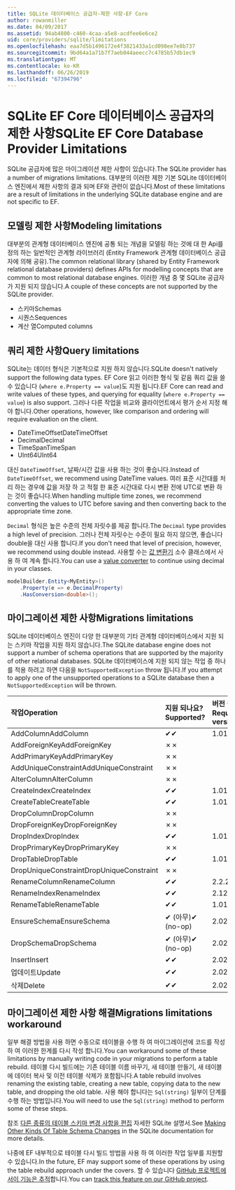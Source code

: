 ```yaml
---
title: SQLite 데이터베이스 공급자-제한 사항-EF Core
author: rowanmiller
ms.date: 04/09/2017
ms.assetid: 94ab4800-c460-4caa-a5e8-acdfee6e6ce2
uid: core/providers/sqlite/limitations
ms.openlocfilehash: eaa7d5b1496172e4f3821433a1cd098ee7e8b737
ms.sourcegitcommit: 9bd64a1a71b7f7aeb044aeecc7c4785b57db1ec9
ms.translationtype: MT
ms.contentlocale: ko-KR
ms.lasthandoff: 06/26/2019
ms.locfileid: "67394796"
---
```

# <a name="sqlite-ef-core-database-provider-limitations"></a><span data-ttu-id="4f484-102">SQLite EF Core 데이터베이스 공급자의 제한 사항</span><span class="sxs-lookup"><span data-stu-id="4f484-102">SQLite EF Core Database Provider Limitations</span></span>

<span data-ttu-id="4f484-103">SQLite 공급자에 많은 마이그레이션 제한 사항이 있습니다.</span><span class="sxs-lookup"><span data-stu-id="4f484-103">The SQLite provider has a number of migrations limitations.</span></span> <span data-ttu-id="4f484-104">대부분의 이러한 제한 기본 SQLite 데이터베이스 엔진에서 제한 사항의 결과 되며 EF와 관련이 없습니다.</span><span class="sxs-lookup"><span data-stu-id="4f484-104">Most of these limitations are a result of limitations in the underlying SQLite database engine and are not specific to EF.</span></span>

## <a name="modeling-limitations"></a><span data-ttu-id="4f484-105">모델링 제한 사항</span><span class="sxs-lookup"><span data-stu-id="4f484-105">Modeling limitations</span></span>

<span data-ttu-id="4f484-106">대부분의 관계형 데이터베이스 엔진에 공통 되는 개념을 모델링 하는 것에 대 한 Api를 정의 하는 일반적인 관계형 라이브러리 (Entity Framework 관계형 데이터베이스 공급자에 의해 공유).</span><span class="sxs-lookup"><span data-stu-id="4f484-106">The common relational library (shared by Entity Framework relational database providers) defines APIs for modelling concepts that are common to most relational database engines.</span></span> <span data-ttu-id="4f484-107">이러한 개념 중 몇 SQLite 공급자가 지원 되지 않습니다.</span><span class="sxs-lookup"><span data-stu-id="4f484-107">A couple of these concepts are not supported by the SQLite provider.</span></span>

* <span data-ttu-id="4f484-108">스키마</span><span class="sxs-lookup"><span data-stu-id="4f484-108">Schemas</span></span>
* <span data-ttu-id="4f484-109">시퀀스</span><span class="sxs-lookup"><span data-stu-id="4f484-109">Sequences</span></span>
* <span data-ttu-id="4f484-110">계산 열</span><span class="sxs-lookup"><span data-stu-id="4f484-110">Computed columns</span></span>

## <a name="query-limitations"></a><span data-ttu-id="4f484-111">쿼리 제한 사항</span><span class="sxs-lookup"><span data-stu-id="4f484-111">Query limitations</span></span>

<span data-ttu-id="4f484-112">SQLite는 데이터 형식은 기본적으로 지원 하지 않습니다.</span><span class="sxs-lookup"><span data-stu-id="4f484-112">SQLite doesn't natively support the following data types.</span></span> <span data-ttu-id="4f484-113">EF Core 읽고 이러한 형식 및 같음 쿼리 값을 쓸 수 있습니다 (`where e.Property == value`)도 지원 됩니다.</span><span class="sxs-lookup"><span data-stu-id="4f484-113">EF Core can read and write values of these types, and querying for equality (`where e.Property == value`) is also support.</span></span> <span data-ttu-id="4f484-114">그러나 다른 작업을 비교와 클라이언트에서 평가 순서 지정 해야 합니다.</span><span class="sxs-lookup"><span data-stu-id="4f484-114">Other operations, however, like comparison and ordering will require evaluation on the client.</span></span>

* <span data-ttu-id="4f484-115">DateTimeOffset</span><span class="sxs-lookup"><span data-stu-id="4f484-115">DateTimeOffset</span></span>
* <span data-ttu-id="4f484-116">Decimal</span><span class="sxs-lookup"><span data-stu-id="4f484-116">Decimal</span></span>
* <span data-ttu-id="4f484-117">TimeSpan</span><span class="sxs-lookup"><span data-stu-id="4f484-117">TimeSpan</span></span>
* <span data-ttu-id="4f484-118">UInt64</span><span class="sxs-lookup"><span data-stu-id="4f484-118">UInt64</span></span>

<span data-ttu-id="4f484-119">대신 `DateTimeOffset`, 날짜/시간 값을 사용 하는 것이 좋습니다.</span><span class="sxs-lookup"><span data-stu-id="4f484-119">Instead of `DateTimeOffset`, we recommend using DateTime values.</span></span> <span data-ttu-id="4f484-120">여러 표준 시간대를 처리 하는 경우에 값을 저장 하 고 적절 한 표준 시간대로 다시 변환 전에 UTC로 변환 하는 것이 좋습니다.</span><span class="sxs-lookup"><span data-stu-id="4f484-120">When handling multiple time zones, we recommend converting the values to UTC before saving and then converting back to the appropriate time zone.</span></span>

<span data-ttu-id="4f484-121">`Decimal` 형식은 높은 수준의 전체 자릿수를 제공 합니다.</span><span class="sxs-lookup"><span data-stu-id="4f484-121">The `Decimal` type provides a high level of precision.</span></span> <span data-ttu-id="4f484-122">그러나 전체 자릿수는 수준이 필요 하지 않으면, 좋습니다 double을 대신 사용 합니다.</span><span class="sxs-lookup"><span data-stu-id="4f484-122">If you don't need that level of precision, however, we recommend using double instead.</span></span> <span data-ttu-id="4f484-123">사용할 수는 [값 변환기](../../modeling/value-conversions.md) 소수 클래스에서 사용 하 여 계속 합니다.</span><span class="sxs-lookup"><span data-stu-id="4f484-123">You can use a [value converter](../../modeling/value-conversions.md) to continue using decimal in your classes.</span></span>

``` csharp
modelBuilder.Entity<MyEntity>()
    .Property(e => e.DecimalProperty)
    .HasConversion<double>();
```

## <a name="migrations-limitations"></a><span data-ttu-id="4f484-124">마이그레이션 제한 사항</span><span class="sxs-lookup"><span data-stu-id="4f484-124">Migrations limitations</span></span>

<span data-ttu-id="4f484-125">SQLite 데이터베이스 엔진이 다양 한 대부분의 기타 관계형 데이터베이스에서 지원 되는 스키마 작업을 지원 하지 않습니다.</span><span class="sxs-lookup"><span data-stu-id="4f484-125">The SQLite database engine does not support a number of schema operations that are supported by the majority of other relational databases.</span></span> <span data-ttu-id="4f484-126">SQLite 데이터베이스에 지원 되지 않는 작업 중 하나를 적용 하려고 하면 다음을 `NotSupportedException` throw 됩니다.</span><span class="sxs-lookup"><span data-stu-id="4f484-126">If you attempt to apply one of the unsupported operations to a SQLite database then a `NotSupportedException` will be thrown.</span></span>

| <span data-ttu-id="4f484-127">작업</span><span class="sxs-lookup"><span data-stu-id="4f484-127">Operation</span></span>            | <span data-ttu-id="4f484-128">지원 되나요?</span><span class="sxs-lookup"><span data-stu-id="4f484-128">Supported?</span></span> | <span data-ttu-id="4f484-129">버전 필요</span><span class="sxs-lookup"><span data-stu-id="4f484-129">Requires version</span></span> |
|:---------------------|:-----------|:-----------------|
| <span data-ttu-id="4f484-130">AddColumn</span><span class="sxs-lookup"><span data-stu-id="4f484-130">AddColumn</span></span>            | <span data-ttu-id="4f484-131">✔</span><span class="sxs-lookup"><span data-stu-id="4f484-131">✔</span></span>          | <span data-ttu-id="4f484-132">1.0</span><span class="sxs-lookup"><span data-stu-id="4f484-132">1.0</span></span>              |
| <span data-ttu-id="4f484-133">AddForeignKey</span><span class="sxs-lookup"><span data-stu-id="4f484-133">AddForeignKey</span></span>        | <span data-ttu-id="4f484-134">✗</span><span class="sxs-lookup"><span data-stu-id="4f484-134">✗</span></span>          |                  |
| <span data-ttu-id="4f484-135">AddPrimaryKey</span><span class="sxs-lookup"><span data-stu-id="4f484-135">AddPrimaryKey</span></span>        | <span data-ttu-id="4f484-136">✗</span><span class="sxs-lookup"><span data-stu-id="4f484-136">✗</span></span>          |                  |
| <span data-ttu-id="4f484-137">AddUniqueConstraint</span><span class="sxs-lookup"><span data-stu-id="4f484-137">AddUniqueConstraint</span></span>  | <span data-ttu-id="4f484-138">✗</span><span class="sxs-lookup"><span data-stu-id="4f484-138">✗</span></span>          |                  |
| <span data-ttu-id="4f484-139">AlterColumn</span><span class="sxs-lookup"><span data-stu-id="4f484-139">AlterColumn</span></span>          | <span data-ttu-id="4f484-140">✗</span><span class="sxs-lookup"><span data-stu-id="4f484-140">✗</span></span>          |                  |
| <span data-ttu-id="4f484-141">CreateIndex</span><span class="sxs-lookup"><span data-stu-id="4f484-141">CreateIndex</span></span>          | <span data-ttu-id="4f484-142">✔</span><span class="sxs-lookup"><span data-stu-id="4f484-142">✔</span></span>          | <span data-ttu-id="4f484-143">1.0</span><span class="sxs-lookup"><span data-stu-id="4f484-143">1.0</span></span>              |
| <span data-ttu-id="4f484-144">CreateTable</span><span class="sxs-lookup"><span data-stu-id="4f484-144">CreateTable</span></span>          | <span data-ttu-id="4f484-145">✔</span><span class="sxs-lookup"><span data-stu-id="4f484-145">✔</span></span>          | <span data-ttu-id="4f484-146">1.0</span><span class="sxs-lookup"><span data-stu-id="4f484-146">1.0</span></span>              |
| <span data-ttu-id="4f484-147">DropColumn</span><span class="sxs-lookup"><span data-stu-id="4f484-147">DropColumn</span></span>           | <span data-ttu-id="4f484-148">✗</span><span class="sxs-lookup"><span data-stu-id="4f484-148">✗</span></span>          |                  |
| <span data-ttu-id="4f484-149">DropForeignKey</span><span class="sxs-lookup"><span data-stu-id="4f484-149">DropForeignKey</span></span>       | <span data-ttu-id="4f484-150">✗</span><span class="sxs-lookup"><span data-stu-id="4f484-150">✗</span></span>          |                  |
| <span data-ttu-id="4f484-151">DropIndex</span><span class="sxs-lookup"><span data-stu-id="4f484-151">DropIndex</span></span>            | <span data-ttu-id="4f484-152">✔</span><span class="sxs-lookup"><span data-stu-id="4f484-152">✔</span></span>          | <span data-ttu-id="4f484-153">1.0</span><span class="sxs-lookup"><span data-stu-id="4f484-153">1.0</span></span>              |
| <span data-ttu-id="4f484-154">DropPrimaryKey</span><span class="sxs-lookup"><span data-stu-id="4f484-154">DropPrimaryKey</span></span>       | <span data-ttu-id="4f484-155">✗</span><span class="sxs-lookup"><span data-stu-id="4f484-155">✗</span></span>          |                  |
| <span data-ttu-id="4f484-156">DropTable</span><span class="sxs-lookup"><span data-stu-id="4f484-156">DropTable</span></span>            | <span data-ttu-id="4f484-157">✔</span><span class="sxs-lookup"><span data-stu-id="4f484-157">✔</span></span>          | <span data-ttu-id="4f484-158">1.0</span><span class="sxs-lookup"><span data-stu-id="4f484-158">1.0</span></span>              |
| <span data-ttu-id="4f484-159">DropUniqueConstraint</span><span class="sxs-lookup"><span data-stu-id="4f484-159">DropUniqueConstraint</span></span> | <span data-ttu-id="4f484-160">✗</span><span class="sxs-lookup"><span data-stu-id="4f484-160">✗</span></span>          |                  |
| <span data-ttu-id="4f484-161">RenameColumn</span><span class="sxs-lookup"><span data-stu-id="4f484-161">RenameColumn</span></span>         | <span data-ttu-id="4f484-162">✔</span><span class="sxs-lookup"><span data-stu-id="4f484-162">✔</span></span>          | <span data-ttu-id="4f484-163">2.2.2</span><span class="sxs-lookup"><span data-stu-id="4f484-163">2.2.2</span></span>            |
| <span data-ttu-id="4f484-164">RenameIndex</span><span class="sxs-lookup"><span data-stu-id="4f484-164">RenameIndex</span></span>          | <span data-ttu-id="4f484-165">✔</span><span class="sxs-lookup"><span data-stu-id="4f484-165">✔</span></span>          | <span data-ttu-id="4f484-166">2.1</span><span class="sxs-lookup"><span data-stu-id="4f484-166">2.1</span></span>              |
| <span data-ttu-id="4f484-167">RenameTable</span><span class="sxs-lookup"><span data-stu-id="4f484-167">RenameTable</span></span>          | <span data-ttu-id="4f484-168">✔</span><span class="sxs-lookup"><span data-stu-id="4f484-168">✔</span></span>          | <span data-ttu-id="4f484-169">1.0</span><span class="sxs-lookup"><span data-stu-id="4f484-169">1.0</span></span>              |
| <span data-ttu-id="4f484-170">EnsureSchema</span><span class="sxs-lookup"><span data-stu-id="4f484-170">EnsureSchema</span></span>         | <span data-ttu-id="4f484-171">✔ (아무)</span><span class="sxs-lookup"><span data-stu-id="4f484-171">✔ (no-op)</span></span>  | <span data-ttu-id="4f484-172">2.0</span><span class="sxs-lookup"><span data-stu-id="4f484-172">2.0</span></span>              |
| <span data-ttu-id="4f484-173">DropSchema</span><span class="sxs-lookup"><span data-stu-id="4f484-173">DropSchema</span></span>           | <span data-ttu-id="4f484-174">✔ (아무)</span><span class="sxs-lookup"><span data-stu-id="4f484-174">✔ (no-op)</span></span>  | <span data-ttu-id="4f484-175">2.0</span><span class="sxs-lookup"><span data-stu-id="4f484-175">2.0</span></span>              |
| <span data-ttu-id="4f484-176">Insert</span><span class="sxs-lookup"><span data-stu-id="4f484-176">Insert</span></span>               | <span data-ttu-id="4f484-177">✔</span><span class="sxs-lookup"><span data-stu-id="4f484-177">✔</span></span>          | <span data-ttu-id="4f484-178">2.0</span><span class="sxs-lookup"><span data-stu-id="4f484-178">2.0</span></span>              |
| <span data-ttu-id="4f484-179">업데이트</span><span class="sxs-lookup"><span data-stu-id="4f484-179">Update</span></span>               | <span data-ttu-id="4f484-180">✔</span><span class="sxs-lookup"><span data-stu-id="4f484-180">✔</span></span>          | <span data-ttu-id="4f484-181">2.0</span><span class="sxs-lookup"><span data-stu-id="4f484-181">2.0</span></span>              |
| <span data-ttu-id="4f484-182">삭제</span><span class="sxs-lookup"><span data-stu-id="4f484-182">Delete</span></span>               | <span data-ttu-id="4f484-183">✔</span><span class="sxs-lookup"><span data-stu-id="4f484-183">✔</span></span>          | <span data-ttu-id="4f484-184">2.0</span><span class="sxs-lookup"><span data-stu-id="4f484-184">2.0</span></span>              |

## <a name="migrations-limitations-workaround"></a><span data-ttu-id="4f484-185">마이그레이션 제한 사항 해결</span><span class="sxs-lookup"><span data-stu-id="4f484-185">Migrations limitations workaround</span></span>

<span data-ttu-id="4f484-186">일부 해결 방법을 사용 하면 수동으로 테이블을 수행 하 여 마이그레이션에 코드를 작성 하 여 이러한 한계를 다시 작성 합니다.</span><span class="sxs-lookup"><span data-stu-id="4f484-186">You can workaround some of these limitations by manually writing code in your migrations to perform a table rebuild.</span></span> <span data-ttu-id="4f484-187">테이블 다시 빌드에는 기존 테이블 이름 바꾸기, 새 테이블 만들기, 새 테이블에 데이터 복사 및 이전 테이블 삭제가 포함됩니다.</span><span class="sxs-lookup"><span data-stu-id="4f484-187">A table rebuild involves renaming the existing table, creating a new table, copying data to the new table, and dropping the old table.</span></span> <span data-ttu-id="4f484-188">사용 해야 합니다는 `Sql(string)` 일부이 단계를 수행 하는 방법입니다.</span><span class="sxs-lookup"><span data-stu-id="4f484-188">You will need to use the `Sql(string)` method to perform some of these steps.</span></span>

<span data-ttu-id="4f484-189">참조 [다른 종류의 테이블 스키마 변경 사항을 편집](http://sqlite.org/lang_altertable.html#otheralter) 자세한 SQLite 설명서.</span><span class="sxs-lookup"><span data-stu-id="4f484-189">See [Making Other Kinds Of Table Schema Changes](http://sqlite.org/lang_altertable.html#otheralter) in the SQLite documentation for more details.</span></span>

<span data-ttu-id="4f484-190">나중에 EF 내부적으로 테이블 다시 빌드 방법을 사용 하 여 이러한 작업 일부를 지원할 수 있습니다.</span><span class="sxs-lookup"><span data-stu-id="4f484-190">In the future, EF may support some of these operations by using the table rebuild approach under the covers.</span></span> <span data-ttu-id="4f484-191">할 수 있습니다 [GitHub 프로젝트에서이 기능은 추적](https://github.com/aspnet/EntityFrameworkCore/issues/329)합니다.</span><span class="sxs-lookup"><span data-stu-id="4f484-191">You can [track this feature on our GitHub project](https://github.com/aspnet/EntityFrameworkCore/issues/329).</span></span>
